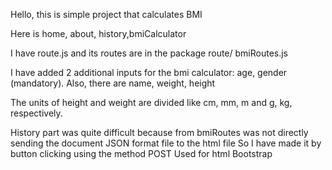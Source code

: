 Hello, this is simple project that calculates BMI

Here is home, about, history,bmiCalculator

I have route.js and its routes are in the package route/ bmiRoutes.js

I have added 2 additional inputs for the bmi calculator: age, gender (mandatory). Also, there are name, weight, height

The units of height and weight are divided like cm, mm, m and g, kg, respectively.

History part was quite difficult because from bmiRoutes was not directly sending the document JSON format file to the html file
So I have made it by button clicking using the method POST
Used for html Bootstrap
